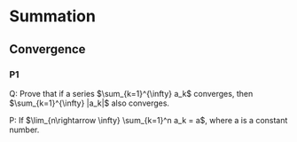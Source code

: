 # Summation
## Convergence
### P1
Q: Prove that if a series $\sum_{k=1}^{\infty} a_k$ converges, then $\sum_{k=1}^{\infty} |a_k|$ also converges.

P: If $\lim_{n\rightarrow \infty} \sum_{k=1}^n a_k = a$, where a is a constant number.  